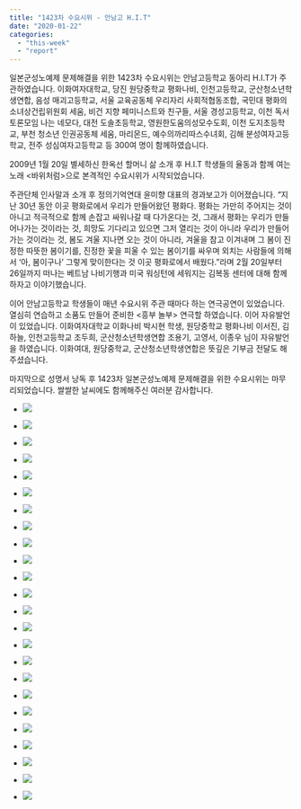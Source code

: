 ```yaml
---
title: "1423차 수요시위 - 안남고 H.I.T"
date: "2020-01-22"
categories: 
  - "this-week"
  - "report"
---
```


일본군성노예제 문제해결을 위한 1423차 수요시위는 안남고등학교 동아리 H.I.T가 주관하였습니다. 이화여자대학교, 당진 원당중학교 평화나비, 인천고등학교, 군산청소년학생연합, 음성 매괴고등학교, 서울 교육공동체 우리자리 사회적협동조합, 국민대 평화의소녀상건립위원회 세움, 비건 지향 페미니스트와 친구들, 서울 경성고등학교, 이천 독서토론모임 나는 네모다, 대전 도솔초등학교, 영원한도움의성모수도회, 이천 도지초등학교, 부천 청소년 인권공동체 세움, 마리몬드, 예수의까리따스수녀회, 김해 분성여자고등학교, 전주 성심여자고등학교 등 300여 명이 함께하였습니다.

2009년 1월 20일 별세하신 한옥선 할머니 삶 소개 후 H.I.T 학생들의 율동과 함께 여는 노래 <바위처럼>으로 본격적인 수요시위가 시작되었습니다.

주관단체 인사말과 소개 후 정의기억연대 윤미향 대표의 경과보고가 이어졌습니다. “지난 30년 동안 이곳 평화로에서 우리가 만들어왔던 평화다. 평화는 가만히 주어지는 것이 아니고 적극적으로 함께 손잡고 싸워나갈 때 다가온다는 것, 그래서 평화는 우리가 만들어나가는 것이라는 것, 희망도 기다리고 있으면 그저 열리는 것이 아니라 우리가 만들어가는 것이라는 것, 봄도 겨울 지나면 오는 것이 아니라, 겨울을 참고 이겨내며 그 봄이 진정한 따뜻한 봄이기를, 진정한 꽃을 피울 수 있는 봄이기를 싸우며 외치는 사람들에 의해서 ‘아, 봄이구나’ 그렇게 맞이한다는 것 이곳 평화로에서 배웠다.”라며 2월 20일부터 26일까지 떠나는 베트남 나비기행과 미국 워싱턴에 세워지는 김복동 센터에 대해 함께하자고 이야기했습니다.

이어 안남고등학교 학생들이 매년 수요시위 주관 때마다 하는 연극공연이 있었습니다. 열심히 연습하고 소품도 만들어 준비한 <흥부 놀부> 연극할 하였습니다. 이어 자유발언이 있었습니다. 이화여자대학교 이화나비 박시현 학생, 원당중학교 평화나비 이서진, 김하늘, 인천고등학교 조두희, 군산청소년학생연합 조용기, 고영서, 이종우 님이 자유발언을 하였습니다. 이화여대, 원당중학교, 군산청소년학생연합은 뜻깊은 기부금 전달도 해주셨습니다.

마지막으로 성명서 낭독 후 1423차 일본군성노예제 문제해결을 위한 수요시위는 마무리되었습니다. 쌀쌀한 날씨에도 함께해주신 여러분 감사합니다.

- ![](http://womenandwar.net/kr/wp-content/uploads/2020/01/크기변환IMGP4736.jpg)
    
- ![](http://womenandwar.net/kr/wp-content/uploads/2020/01/크기변환IMGP4737.jpg)
    
- ![](http://womenandwar.net/kr/wp-content/uploads/2020/01/크기변환IMGP4738.jpg)
    
- ![](http://womenandwar.net/kr/wp-content/uploads/2020/01/크기변환IMGP4740.jpg)
    
- ![](http://womenandwar.net/kr/wp-content/uploads/2020/01/크기변환IMGP4744.jpg)
    
- ![](http://womenandwar.net/kr/wp-content/uploads/2020/01/크기변환IMGP4748.jpg)
    
- ![](http://womenandwar.net/kr/wp-content/uploads/2020/01/크기변환IMGP4758.jpg)
    
- ![](http://womenandwar.net/kr/wp-content/uploads/2020/01/크기변환IMGP4763.jpg)
    
- ![](http://womenandwar.net/kr/wp-content/uploads/2020/01/크기변환IMGP4773.jpg)
    
- ![](http://womenandwar.net/kr/wp-content/uploads/2020/01/크기변환IMGP4776.jpg)
    
- ![](http://womenandwar.net/kr/wp-content/uploads/2020/01/크기변환IMGP4789.jpg)
    
- ![](http://womenandwar.net/kr/wp-content/uploads/2020/01/크기변환IMGP4814.jpg)
    
- ![](http://womenandwar.net/kr/wp-content/uploads/2020/01/크기변환IMGP4839.jpg)
    
- ![](http://womenandwar.net/kr/wp-content/uploads/2020/01/크기변환IMGP4846.jpg)
    
- ![](http://womenandwar.net/kr/wp-content/uploads/2020/01/크기변환IMGP4851.jpg)
    
- ![](http://womenandwar.net/kr/wp-content/uploads/2020/01/크기변환IMGP4867.jpg)
    
- ![](http://womenandwar.net/kr/wp-content/uploads/2020/01/크기변환IMGP4876.jpg)
    
- ![](http://womenandwar.net/kr/wp-content/uploads/2020/01/크기변환IMGP4884.jpg)
    
- ![](http://womenandwar.net/kr/wp-content/uploads/2020/01/크기변환IMGP4889.jpg)
    
- ![](http://womenandwar.net/kr/wp-content/uploads/2020/01/크기변환IMGP4892.jpg)
    
- ![](http://womenandwar.net/kr/wp-content/uploads/2020/01/크기변환IMGP4899.jpg)
    
- ![](http://womenandwar.net/kr/wp-content/uploads/2020/01/크기변환IMGP4903.jpg)
    
- ![](http://womenandwar.net/kr/wp-content/uploads/2020/01/S28BW-420012312491-724x1024.jpg)
    
- ![](http://womenandwar.net/kr/wp-content/uploads/2020/01/S28BW-420012312500-724x1024.jpg)
